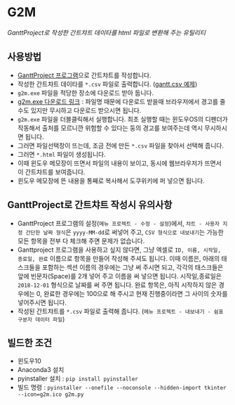 
# G2M

_GanttProject로 작성한 간트챠트 데이타를 html 파일로 변환해 주는 유틸리티_


## 사용방법

* [GanttProject 프로그램](https://www.ganttproject.biz/)으로 간트챠트를 작성합니다.
* 작성한 간트챠트 데이타를 `*.csv` 파일로 출력합니다. ([gantt.csv 예제](http://dymaxionkim.iptime.org:3100/dymaxionkim/G2M/src/branch/master/dist/gantt.csv))
* `g2m.exe` 파일을 적당한 장소에 다운로드 받아 둡니다.
* [g2m.exe 다운로드 링크](http://dymaxionkim.iptime.org:3100/dymaxionkim/G2M/src/branch/master/dist/g2m.exe) : 파일명 때문에 다운로드 받을때 브라우저에서 경고를 줄 수도 있지만 무시하고 다운로드 받으시면 됩니다.
* `g2m.exe` 파일을 더블클릭해서 실행합니다.  최초 실행할 때는 윈도우OS의 디펜더가 작동해서 출처를 모르니깐 위험할 수 있다는 둥의 경고를 보여주는데 역시 무시하시면 됩니다.
* 그러면 파일선택창이 뜨는데, 조금 전에 만든 `*.csv` 파일을 찾아서 선택해 줍니다.
* 그러면 `*.html` 파일이 생성됩니다.
* 이때 윈도우 메모장이 뜨면서 파일의 내용이 보이고, 동시에 웹브라우저가 뜨면서 이 간트챠트를 보여줍니다.
* 윈도우 메모장에 뜬 내용을 통째로 복사해서 도쿠위키에 퍼 넣으면 됩니다.


## GanttProject로 간트챠트 작성시 유의사항

* GanttProject 프로그램의 설정(`메뉴 프로젝트 - 수정 - 설정`)에서, `챠트 - 사용자 지정 간단한 날짜 형식`은 `yyyy-MM-dd`로 써넣어 주고, `CSV 형식으로 내보내기`는 가능한 모든 항목을 전부 다 체크해 주면 문제가 없습니다.
* Ganttproject 프로그램을 사용하고 싶지 않다면, 그냥 엑셀로 `ID, 이름, 시작일, 종료일, 완료` 이름으로 항목을 만들어 작성해 주셔도 됩니다.  이때 이름은, 아래의 태스크들을 포함하는 섹션 이름의 경우에는 그냥 써 주시면 되고, 각각의 태스크들은 앞에 빈문자(Space)를 2개 넣어 주고 이름을 써 넣으면 됩니다.  시작일,종료일은 `2018-12-01` 형식으로 날짜를 써 주면 됩니다.  완료 항목은, 아직 시작하지 않은 경우에는 0, 완료한 경우에는 100으로 해 주시고 현재 진행중이라면 그 사이의 숫자를 넣어주시면 됩니다.
* 작성된 간트챠트를 `*.csv` 파일로 출력해 줍니다. (`메뉴 프로젝트 - 내보내기 - 쉼표 구분자 데이터 파일`)


## 빌드한 조건

* 윈도우10
* Anaconda3 설치
* pyinstaller 설치 : `pip install pyinstaller`
* 빌드 명령 : `pyinstaller --onefile --noconsole --hidden-import tkinter --icon=g2m.ico g2m.py`
